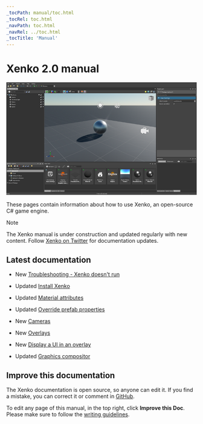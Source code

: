 ```yaml
---
_tocPath: manual/toc.html
_tocRel: toc.html
_navPath: toc.html
_navRel: ../toc.html
_tocTitle: 'Manual'
---
```


# Xenko 2.0 manual

![Manual](get-started/media/get-started.jpg)

These pages contain information about how to use Xenko, an open-source C# game engine.

>[!Note]
>The Xenko manual is under construction and updated regularly with new content. Follow [Xenko on Twitter](https://twitter.com/xenko3d?lang=en) for documentation updates.

## Latest documentation

* <span class="label label-doc-highlight">New</span> [Troubleshooting - Xenko doesn't run](troubleshooting/xenko-doesnt-run.md)

* <span class="label label-doc-highlight">Updated</span> [Install Xenko](get-started/install-xenko.md)

* <span class="label label-doc-highlight">Updated</span> [Material attributes](graphics/materials/material-attributes.md)

* <span class="label label-doc-highlight">Updated</span> [Override prefab properties](game-studio/override-prefab-properties.md)

* <span class="label label-doc-highlight">New</span> [Cameras](graphics/cameras.md)

* <span class="label label-doc-highlight">New</span> [Overlays](virtual-reality/overlays.md)

* <span class="label label-doc-highlight">New</span> [Display a UI in an overlay](virtual-reality/display-a-UI-in-an-overlay.md)

* <span class="label label-doc-highlight">Updated</span> [Graphics compositor](graphics/graphics-compositor/index.md)

## Improve this documentation

The Xenko documentation is open source, so anyone can edit it. If you find a mistake, you can correct it or comment in [GitHub](https://github.com/SiliconStudio/xenko-docs).

To edit any page of this manual, in the top right, click **Improve this Doc**. Please make sure to follow the [writing guidelines](https://github.com/SiliconStudio/xenko-docs/blob/master-2.0/GUIDELINES.md).